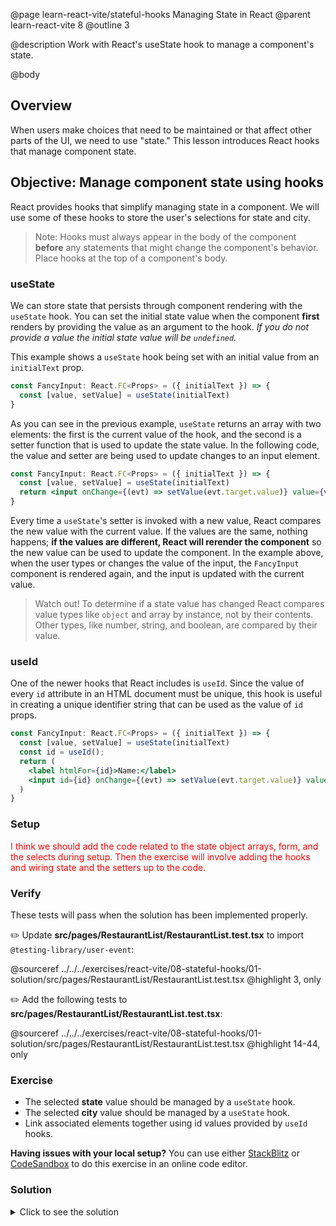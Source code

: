 @page learn-react-vite/stateful-hooks Managing State in React
@parent learn-react-vite 8
@outline 3

@description Work with React's useState hook to manage a component's state.

@body

## Overview

When users make choices that need to be maintained or that affect other parts of
the UI, we need to use "state." This lesson introduces React hooks that manage
component state.

## Objective: Manage component state using hooks

React provides hooks that simplify managing state in a component. We will use
some of these hooks to store the user's selections for state and city.

> Note: Hooks must always appear in the body of the component **before** any
> statements that might change the component's behavior. Place hooks at the top
> of a component's body.

### useState

We can store state that persists through component rendering with the `useState`
hook. You can set the initial state value when the component **first** renders
by providing the value as an argument to the hook. _If you do not provide a
value the initial state value will be `undefined`._

This example shows a `useState` hook being set with an initial value from an
`initialText` prop.

```jsx
const FancyInput: React.FC<Props> = ({ initialText }) => {
  const [value, setValue] = useState(initialText)
}
```

As you can see in the previous example, `useState` returns an array with two
elements: the first is the current value of the hook, and the second is a setter
function that is used to update the state value. In the following code, the
value and setter are being used to update changes to an input element.

```jsx
const FancyInput: React.FC<Props> = ({ initialText }) => {
  const [value, setValue] = useState(initialText)
  return <input onChange={(evt) => setValue(evt.target.value)} value={value} /> 
}
```

Every time a `useState`'s setter is invoked with a new value, React compares the
new value with the current value. If the values are the same, nothing happens;
**if the values are different, React will rerender the component** so the new
value can be used to update the component. In the example above, when the user
types or changes the value of the input, the `FancyInput` component is rendered
again, and the input is updated with the current value.

> Watch out! To determine if a state value has changed React compares value
> types like `object` and array by instance, not by their contents. Other types,
> like number, string, and boolean, are compared by their value.

### useId

One of the newer hooks that React includes is `useId`. Since the value of every
`id` attribute in an HTML document must be unique, this hook is useful in
creating a unique identifier string that can be used as the value of `id` props.

```jsx
const FancyInput: React.FC<Props> = ({ initialText }) => {
  const [value, setValue] = useState(initialText)
  const id = useId();
  return (
    <label htmlFor={id}>Name:</label>
    <input id={id} onChange={(evt) => setValue(evt.target.value)} value={value} />
  )
}
```

### Setup

<span style="color:red">I think we should add the code related to the state
object arrays, form, and the selects during setup. Then the exercise will
involve adding the hooks and wiring state and the setters up to the code.</span>

### Verify

These tests will pass when the solution has been implemented properly.

✏️ Update **src/pages/RestaurantList/RestaurantList.test.tsx** to import
`@testing-library/user-event`:

@sourceref ../../../exercises/react-vite/08-stateful-hooks/01-solution/src/pages/RestaurantList/RestaurantList.test.tsx
@highlight 3, only

✏️ Add the following tests to
**src/pages/RestaurantList/RestaurantList.test.tsx**:

@sourceref ../../../exercises/react-vite/08-stateful-hooks/01-solution/src/pages/RestaurantList/RestaurantList.test.tsx
@highlight 14-44, only

### Exercise

- The selected **state** value should be managed by a `useState` hook.
- The selected **city** value should be managed by a `useState` hook.
- Link associated elements together using id values provided by `useId` hooks.

<strong>Having issues with your local setup?</strong> You can use either
[StackBlitz](https://stackblitz.com/fork/github/bitovi/academy/tree/main/exercises/react-vite/08-stateful-hooks/01-solution?file=src%2Fpages%2FRestaurantList%2FRestaurantList.tsx)
or
[CodeSandbox](https://codesandbox.io/p/devbox/github/bitovi/academy/tree/main/exercises/react-vite/08-stateful-hooks/01-solution?file=src%2Fpages%2FRestaurantList%2FRestaurantList.tsx)
to do this exercise in an online code editor.

### Solution

<details>
<summary>Click to see the solution</summary>

<span style="color:red">See comment in setup. This current diff seems like a lot
of code for students to figure out in the amount of time available.</span>

@diff ../../../exercises/react-vite/07-styling-in-react/01-solution/src/pages/RestaurantList/RestaurantList.tsx ../../../exercises/react-vite/08-stateful-hooks/01-solution/src/pages/RestaurantList/RestaurantList.tsx only

</details>
